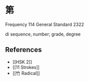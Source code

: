 # 第
Frequency 114
General Standard 2322

dì
sequence, number; grade, degree

## References
- [[HSK 2]]
- [[11 Strokes]]
- [[竹 Radical]]